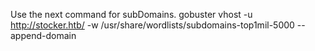 
Use the next command for subDomains.
gobuster vhost -u http://stocker.htb/ -w /usr/share/wordlists/subdomains-top1mil-5000 --append-domain